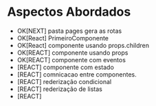 # Aspectos Abordados

- OK[NEXT] pasta pages gera as rotas
- OK[React]  PrimeiroComponente
- OK[React] componente usando props.children 
- OK[REACT] componente usando props
- OK[REACT] componente com eventos
- [REACT] componente com estado
- [REACT] comnicacao entre componentes.
- [REACT] rederização condicional
- [REACT] rederização de listas
- [REACT]